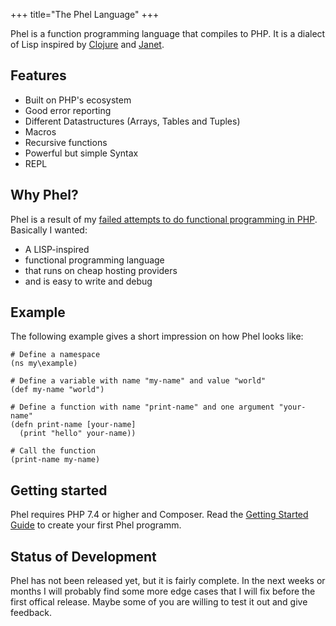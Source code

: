 +++
title="The Phel Language"
+++

Phel is a function programming language that compiles to PHP. It is a dialect of Lisp inspired by [Clojure](https://clojure.org/) and [Janet](https://janet-lang.org/).

## Features

* Built on PHP's ecosystem
* Good error reporting
* Different Datastructures (Arrays, Tables and Tuples)
* Macros
* Recursive functions
* Powerful but simple Syntax
* REPL

## Why Phel?

Phel is a result of my [failed attempts to do functional programming in PHP](/blog/functional-programming-in-php). Basically I wanted:

* A LISP-inspired
* functional programming language
* that runs on cheap hosting providers
* and is easy to write and debug


## Example

The following example gives a short impression on how Phel looks like:

```phel
# Define a namespace
(ns my\example)

# Define a variable with name "my-name" and value "world"
(def my-name "world")

# Define a function with name "print-name" and one argument "your-name"
(defn print-name [your-name]
  (print "hello" your-name))

# Call the function
(print-name my-name)
```

## Getting started

Phel requires PHP 7.4 or higher and Composer. Read the [Getting Started Guide](/getting-started) to create your first Phel programm.


## Status of Development

Phel has not been released yet, but it is fairly complete. In the next weeks or months I will probably find some more edge cases that I will fix before the first offical release. Maybe some of you are willing to test it out and give feedback.